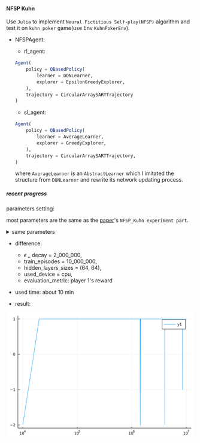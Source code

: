#### NFSP Kuhn

Use `Julia` to implement `Neural Fictitious Self-play(NFSP)` algorithm and test it on `kuhn poker` game(use Env `KuhnPokerEnv`).

* NFSPAgent:
    
    * rl_agent: 
    ```julia
    Agent(
        policy = QBasedPolicy(
            learner = DQNLearner,
            explorer = EpsilonGreedyExplorer,
        ),
        trajectory = CircularArraySARTTrajectory
    )
    ```

    * sl_agent:
    ```julia
    Agent(
        policy = QBasedPolicy(
            learner = AverageLearner,
            explorer = GreedyExplorer,
        ),
        trajectory = CircularArraySARTTrajectory,
    )
    ```
    
    where `AverageLearner` is an `AbstractLearner` which I imitated the structure from `DQNLearner` and rewrite its network updating process.

##### recent progress

parameters setting:

most parameters are the same as the [paper](https://arxiv.org/abs/2103.00187)'s `NFSP_Kuhn experiment part`.

<details>
    <summary> same parameters </summary>
    
      
      * anticipatory_param = 0.1,
      * eval_every = 10_000,
      * learn_freq = 128,
      * batch_size = 128,
      * min_buffer_size_to_learn = 1_000,
      * optimizer = Descent,

      * SL_buffer_capacity = 2_000_000,
      * SL_learning_rate = 0.01,

      * RL_buffer_capacity = 200_000,
      * update_target_network_every = 19200,
      * discount_factor = 1.0,
      * RL_learning_rate = 0.01,
      * $\epsilon$ _ init = 0.06,
      * $\epsilon$ _ end = 0.001,
      * $\epsilon$ _ decay kind = linear.

</details>

* difference:
  * $\epsilon$ _ decay = 2_000_000,
  * train_episodes = 10_000_000, 
  * hidden_layers_sizes = (64, 64),
  * used_device = cpu,
  * evaluation_metric: player 1's reward


* used time: about 10 min

* result:

![result](./result.png)